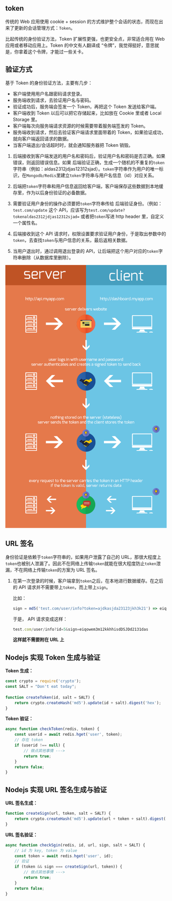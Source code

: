 

## token
传统的 Web 应用使用 cookie + session 的方式维护整个会话的状态，而现在出来了更新的会话管理方式：`Token`。

比起传统的身份验证方法，Token 扩展性更强，也更安全点，非常适合用在 Web 应用或者移动应用上。Token 的中文有人翻译成 “令牌”，我觉得挺好，意思就是，你拿着这个令牌，才能过一些关卡。

## 验证方式
基于 Token 的身份验证方法，主要有几步：

- 客户端使用用户名跟密码请求登录。
- 服务端收到请求，去验证用户名与密码。
- 验证成功后，服务端会签发一个 Token，再把这个 Token 发送给客户端。
- 客户端收到 Token 以后可以把它存储起来，比如放在 Cookie 里或者 Local Storage 里。
- 客户端每次向服务端请求资源的时候需要带着服务端签发的 Token。
- 服务端收到请求，然后去验证客户端请求里面带着的 Token，如果验证成功，就向客户端返回请求的数据。
- 当客户端退出/会话超时时，就会通知服务器把 Token 销毁。


1. 后端接收到客户端发送的用户名和密码后，验证用户名和密码是否正确。如果错误，则返回错误信息。如果 后端验证正确，生成一个随机的不重复的`token`字符串（例如：aldas2312jdjas12312sjad）。`token`字符串作为用户的唯一标识，在`Mongodb/Redis`里建立`token`字符串与用户名信息（id）对应关系。

2. 后端把`token`字符串和用户信息返回给客户端，客户端保存这些数据到本地缓存里，作为以后身份验证的必备数据。

3. 需要验证用户身份的操作必须要把`token`字符串传给 后端验证身份。（例如：`test.com/update` 这个 API，应该写为`test.com/update?tokenaldas2312jdjas12312sjad=` 或者把`token`写进 http header 里，自定义一个属性名。

4. 后端接收到这个 API 请求时，权限设置要求验证用户身份，于是取出参数中的`token`，去查找`token`与用户信息的关系，最后返相关数据。

5. 当用户退出时，通过调用退出登录的 API，让后端把这个用户对应的`token`字符串删除（从数据库里删除）。

![](../../../resource/tokens.png)

## URL 签名
身份验证是依赖于`token`字符串的，如果用户泄露了自己的 URL，那很大程度上`token`也被别人泄漏了。因此不在网络上传输`token`就能在很大程度防止`token`泄漏，不在网络上传输`token`的方案为 URL 签名。

1. 在第一次登录的时候，客户端拿到`token`之后，在本地进行数据缓存。在之后的 API 请求并不需要带上`token`，而上带上`sign`。

    比如：

    ```js
    sign = md5('test.com/user/info?token=ajdkasjda23123jkh3k21') => eiqowem3m12kkhhisdDSJDd2131das
    ```

    于是， API 请求变成这样：

    ```js
    test.com/user/info?id=5&sign=eiqowem3m12kkhhisdDSJDd2131das
    ```
    **这样就不需要附在 URL 上**

## Nodejs 实现 Token 生成与验证

**Token 生成：**

```js
const crypto = require('crypto');
const SALT = "Don't eat today";

function createToken(id, salt = SALT) {
    return crypto.createHash('md5').update(id + salt).digest('hex');
}
```

**Token 验证：**

```js
async function checkToken(redis, token) {
    const userid = await redis.hget('user', token);
    // 存在 token
    if (userid !== null) {
        // 做点其他事情 --->
        return true;
    }
    return false;
}
```

## Nodejs 实现 URL 签名生成与验证

**URL 签名生成：**

```js
function createSign(url, token, salt = SALT) {
    return crypto.createHash('md5').update(url + token + salt).digest('hex');
}
```

**URL 签名验证：**

```js
async function checkSgin(redis, id, url, sign, salt = SALT) {
    // id 为 key, token 为 value
    const token = await redis.hget('user', id);
    // 验证
    if (token && sign === createSign(url, token)) {
        // 做点其他事情 --->
        return true;
    }
    return false;
}
```

